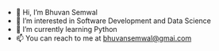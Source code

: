 - 👋 Hi, I’m Bhuvan Semwal
- 👀 I’m interested in Software Development and Data Science
- 🌱 I’m currently learning Python
- 📫 You can reach to me at bhuvansemwal@gmai.com

<!---
bhuvansemwal/bhuvansemwal is a ✨ special ✨ repository because its `README.md` (this file) appears on your GitHub profile.
You can click the Preview link to take a look at your changes.
--->
